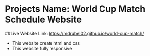 # Projects Name: World Cup Match Schedule Website
##Live Website Link: https://mdrubel02.github.io/world-cup-match/

- This website create html and css
- This website fully responsive
